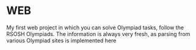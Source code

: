 # WEB
My first web project in which you can solve Olympiad tasks, follow the RSOSH Olympiads. The information is always very fresh, as parsing from various Olympiad sites is implemented here
